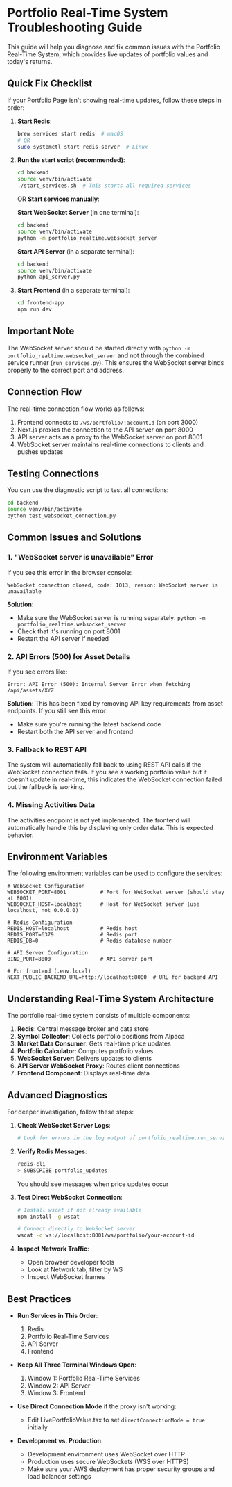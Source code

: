 # Portfolio Real-Time System Troubleshooting Guide

This guide will help you diagnose and fix common issues with the Portfolio Real-Time System, which provides live updates of portfolio values and today's returns.

## Quick Fix Checklist

If your Portfolio Page isn't showing real-time updates, follow these steps in order:

1. **Start Redis**:
   ```bash
   brew services start redis  # macOS
   # OR
   sudo systemctl start redis-server  # Linux
   ```

2. **Run the start script (recommended)**:
   ```bash
   cd backend
   source venv/bin/activate
   ./start_services.sh  # This starts all required services
   ```

   OR **Start services manually**:

   **Start WebSocket Server** (in one terminal):
   ```bash
   cd backend
   source venv/bin/activate
   python -m portfolio_realtime.websocket_server
   ```

   **Start API Server** (in a separate terminal):
   ```bash
   cd backend
   source venv/bin/activate
   python api_server.py
   ```

3. **Start Frontend** (in a separate terminal):
   ```bash
   cd frontend-app
   npm run dev
   ```

## Important Note

The WebSocket server should be started directly with `python -m portfolio_realtime.websocket_server` and not through the combined service runner (`run_services.py`). This ensures the WebSocket server binds properly to the correct port and address.

## Connection Flow

The real-time connection flow works as follows:

1. Frontend connects to `/ws/portfolio/:accountId` (on port 3000)
2. Next.js proxies the connection to the API server on port 8000
3. API server acts as a proxy to the WebSocket server on port 8001
4. WebSocket server maintains real-time connections to clients and pushes updates

## Testing Connections

You can use the diagnostic script to test all connections:

```bash
cd backend
source venv/bin/activate
python test_websocket_connection.py
```

## Common Issues and Solutions

### 1. "WebSocket server is unavailable" Error

If you see this error in the browser console:
```
WebSocket connection closed, code: 1013, reason: WebSocket server is unavailable
```

**Solution**:
- Make sure the WebSocket server is running separately: `python -m portfolio_realtime.websocket_server`
- Check that it's running on port 8001
- Restart the API server if needed

### 2. API Errors (500) for Asset Details

If you see errors like:
```
Error: API Error (500): Internal Server Error when fetching /api/assets/XYZ
```

**Solution**:
This has been fixed by removing API key requirements from asset endpoints. If you still see this error:
- Make sure you're running the latest backend code
- Restart both the API server and frontend

### 3. Fallback to REST API

The system will automatically fall back to using REST API calls if the WebSocket connection fails. If you see a working portfolio value but it doesn't update in real-time, this indicates the WebSocket connection failed but the fallback is working.

### 4. Missing Activities Data

The activities endpoint is not yet implemented. The frontend will automatically handle this by displaying only order data. This is expected behavior.

## Environment Variables

The following environment variables can be used to configure the services:

```
# WebSocket Configuration
WEBSOCKET_PORT=8001           # Port for WebSocket server (should stay at 8001)
WEBSOCKET_HOST=localhost      # Host for WebSocket server (use localhost, not 0.0.0.0)

# Redis Configuration
REDIS_HOST=localhost          # Redis host
REDIS_PORT=6379               # Redis port
REDIS_DB=0                    # Redis database number

# API Server Configuration
BIND_PORT=8000                # API server port

# For frontend (.env.local)
NEXT_PUBLIC_BACKEND_URL=http://localhost:8000  # URL for backend API
```

## Understanding Real-Time System Architecture

The portfolio real-time system consists of multiple components:

1. **Redis**: Central message broker and data store
2. **Symbol Collector**: Collects portfolio positions from Alpaca
3. **Market Data Consumer**: Gets real-time price updates
4. **Portfolio Calculator**: Computes portfolio values
5. **WebSocket Server**: Delivers updates to clients
6. **API Server WebSocket Proxy**: Routes client connections
7. **Frontend Component**: Displays real-time data

## Advanced Diagnostics

For deeper investigation, follow these steps:

1. **Check WebSocket Server Logs**:
   ```bash
   # Look for errors in the log output of portfolio_realtime.run_services
   ```

2. **Verify Redis Messages**:
   ```bash
   redis-cli
   > SUBSCRIBE portfolio_updates
   ```
   You should see messages when price updates occur

3. **Test Direct WebSocket Connection**:
   ```bash
   # Install wscat if not already available
   npm install -g wscat
   
   # Connect directly to WebSocket server
   wscat -c ws://localhost:8001/ws/portfolio/your-account-id
   ```

4. **Inspect Network Traffic**:
   - Open browser developer tools
   - Look at Network tab, filter by WS
   - Inspect WebSocket frames

## Best Practices

- **Run Services in This Order**:
  1. Redis
  2. Portfolio Real-Time Services
  3. API Server
  4. Frontend

- **Keep All Three Terminal Windows Open**:
  1. Window 1: Portfolio Real-Time Services
  2. Window 2: API Server
  3. Window 3: Frontend

- **Use Direct Connection Mode** if the proxy isn't working:
  - Edit LivePortfolioValue.tsx to set `directConnectionMode = true` initially

- **Development vs. Production**:
  - Development environment uses WebSocket over HTTP
  - Production uses secure WebSockets (WSS over HTTPS)
  - Make sure your AWS deployment has proper security groups and load balancer settings 